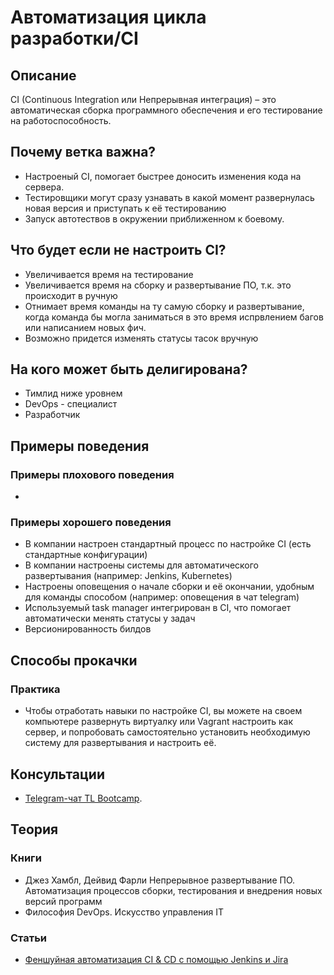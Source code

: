 # Автоматизация цикла разработки/CI
## Описание
CI (Continuous Integration или Непрерывная интеграция) – это автоматическая сборка программного обеспечения и
его тестирование на работоспособность.

## Почему ветка важна?
- Настроеный CI, помогает быстрее доносить изменения кода на сервера.
- Тестировщики могут сразу узнавать в какой момент развернулась новая версия и приступать к её тестированию
- Запуск автотествов в окружении приближенном к боевому. 


## Что будет если не настроить CI?
- Увеличивается время на тестирование
- Увеличивается время на сборку и развертывание ПО, т.к. это происходит в ручную
- Отнимает время команды на ту самую сборку и развертывание, когда команда бы могла заниматься в это время
испрвлением багов или написанием новых фич.
- Возможно придется изменять статусы тасок вручную


## На кого может быть делигирована?
- Тимлид ниже уровнем
- DevOps - специалист
- Разработчик

## Примеры поведения
### Примеры плохового поведения
- 

### Примеры хорошего поведения
- В компании настроен стандартный процесс по настройке СI (есть стандартные конфигурации)
- В компании настроены системы для автоматического развертывания (например: Jenkins, Kubernetes)
- Настроены оповещения о начале сборки и её окончании, удобным для команды способом (например: оповещения в чат telegram)
- Используемый task manager интегрирован в CI, что помогает автоматически менять статусы у задач
- Версионированность билдов

## Способы прокачки
### Практика
- Чтобы отработать навыки по настройке CI, вы можете на своем компьютере развернуть виртуалку или Vagrant настроить
как сервер, и попробовать самостоятельно установить необходимую систему для развертывания и настроить её.

## Консультации
- [Telegram-чат TL Bootcamp](https://tlinks.run/tlbootcamp).

## Теория
### Книги
- Джез Хамбл, Дейвид Фарли Непрерывное развертывание ПО. Автоматизация процессов сборки, тестирования и внедрения новых версий программ
- Философия DevOps. Искусство управления IT


### Статьи
 - [Феншуйная автоматизация CI & CD с помощью Jenkins и Jira](https://habr.com/ru/company/yamoney/blog/328092/)
